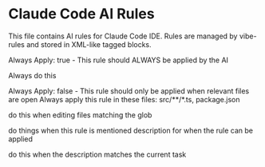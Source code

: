 # Claude Code AI Rules

This file contains AI rules for Claude Code IDE. Rules are managed by vibe-rules and stored in XML-like tagged blocks.

<!-- vibe-rules Integration -->

<always-on>
Always Apply: true - This rule should ALWAYS be applied by the AI

Always do this
</always-on>

<glob>
Always Apply: false - This rule should only be applied when relevant files are open
Always apply this rule in these files: src/**/*.ts, package.json

do this when editing files matching the glob
</glob>

<manual>
do things when this rule is mentioned
</manual>

<model-decision>
description for when the rule can be applied

do this when the description matches the current task
</model-decision>

<!-- /vibe-rules Integration -->
